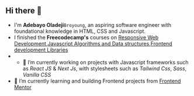 ## Hi there 👋
- I'm **Adebayo Oladeji**`Broyoung`, an aspiring software engineer with foundational knowledge in HTML, CSS and Javascript.
- I finished the **Freecodecamp's** courses on [Responsive Web Development](https://www.freecodecamp.org/certification/Broyoung4/responsive-web-design),[Javascript Algorithms and Data structures](https://www.freecodecamp.org/certification/Broyoung4/javascript-algorithms-and-data-structures),[Frontend development Libraries](https://www.freecodecamp.org/certification/Broyoung4/front-end-development-libraries)
- - 🔭 I’m currently working on projects with Javascript frameworks such as *React JS* & *Next Js*, with stylesheets such as *Tailwind Css*, *Sass*, *Vanilla CSS*
- 🌱 I’m currently learning and building Frontend projects from [Frontend Mentor](https://www.frontendmentor.io/)
<!--
**Broyoung4/Broyoung4** is a ✨ _special_ ✨ repository because its `README.md` (this file) appears on your GitHub profile.

Here are some ideas to get you started:

- 🔭 I’m currently working on ...
- 🌱 I’m currently learning ...
- 👯 I’m looking to collaborate on ...
- 🤔 I’m looking for help with ...
- 💬 Ask me about ...
- 📫 How to reach me: ...
- 😄 Pronouns: ...
- ⚡ Fun fact: ...
-->
